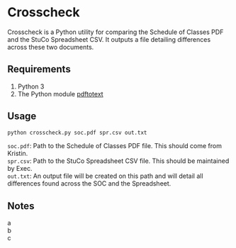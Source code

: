 # Crosscheck

Crosscheck is a Python utility for comparing the Schedule of Classes PDF and the StuCo Spreadsheet CSV. It outputs a file detailing differences across these two documents.

## Requirements

1. Python 3
2. The Python module [pdftotext](https://pypi.org/project/pdftotext/)

## Usage

```bash
python crosscheck.py soc.pdf spr.csv out.txt
```
`soc.pdf`: Path to the Schedule of Classes PDF file. This should come from Kristin.<br />
`spr.csv`: Path to the StuCo Spreadsheet CSV file. This should be maintained by Exec.<br />
`out.txt`: An output file will be created on this path and will detail all differences found across the SOC and the Spreadsheet.  

## Notes
a\
b\
c
